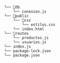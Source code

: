 
    └── 📁db
        └── conexion.js
    └── 📁public
        └── 📁css
            └── estilos.css
        └── index.html
    └── 📁routes
        └── productos.js
        └── usuarios.js
    └── index.js
    └── package-lock.json
    └── package.json
```